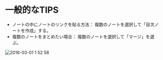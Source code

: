 # 一般的なTIPS
* ノートの中にノートのリンクを貼る方法： 複数のノートを選択して「目次ノートを作成」する。
* 複数のノートをまとめたい場合： 複数のノートを選択して「マージ」を選ぶ。

![2016-03-01 1 52 58](https://cloud.githubusercontent.com/assets/416977/13401690/7ebd0340-df50-11e5-8d95-674d10c7817e.png)
